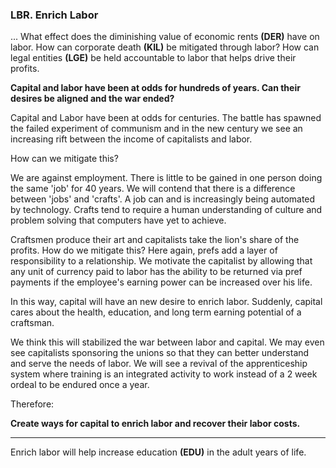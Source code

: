 
### LBR. Enrich Labor

... What effect does the diminishing value of economic rents **(DER)** have on labor. How can corporate death **(KIL)** be mitigated through labor?  How can legal entities **(LGE)** be held accountable to labor that helps drive their profits.

**Capital and labor have been at odds for hundreds of years.  Can their desires be aligned and the war ended?**

Capital and Labor have been at odds for centuries.  The battle has spawned the failed experiment of communism and in the new century we see an increasing rift between the income of capitalists and labor.

How can we mitigate this?

We are against employment.  There is little to be gained in one person doing the same 'job' for 40 years.  We will contend that there is a difference between 'jobs' and 'crafts'.  A job can and is increasingly being automated by technology.  Crafts tend to require a human understanding of culture and problem solving that computers have yet to achieve.

Craftsmen produce their art and capitalists take the lion's share of the profits.  How do we mitigate this?  Here again, prefs add a layer of responsibility to a relationship.  We motivate the capitalist by allowing that any unit of currency paid to labor has the ability to be returned via pref payments if the employee's earning power can be increased over his life.

In this way, capital will have an new desire to enrich labor.  Suddenly, capital cares about the health, education, and long term earning potential of a craftsman.

We think this will stabilized the war between labor and capital.  We may even see capitalists sponsoring the unions so that they can better understand and serve the needs of labor.  We will see a revival of the apprenticeship system where training is an integrated activity to work instead of a 2 week ordeal to be endured once a year.

Therefore:

**Create ways for capital to enrich labor and recover their labor costs.**

----------

Enrich labor will help increase education **(EDU)** in the adult years of life.




